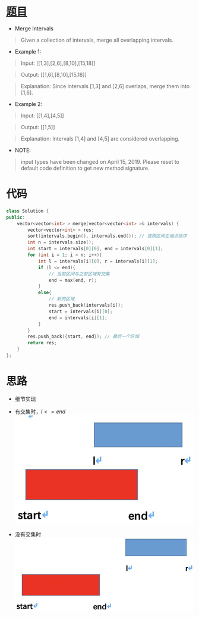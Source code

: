 # [题目](https://leetcode.com/problems/merge-intervals/)

* Merge Intervals

> Given a collection of intervals, merge all overlapping intervals.

* Example 1:

> Input: [[1,3],[2,6],[8,10],[15,18]]

> Output: [[1,6],[8,10],[15,18]]

> Explanation: Since intervals [1,3] and [2,6] overlaps, merge them into [1,6].

* Example 2:

> Input: [[1,4],[4,5]]

> Output: [[1,5]]

> Explanation: Intervals [1,4] and [4,5] are considered overlapping.

* NOTE: 

> input types have been changed on April 15, 2019. Please reset to default code definition to get new method signature.

# 代码

```cpp
class Solution {
public:
    vector<vector<int> > merge(vector<vector<int> >& intervals) {
        vector<vector<int> > res;
        sort(intervals.begin(), intervals.end()); // 按照区间左端点排序
        int n = intervals.size();
        int start = intervals[0][0], end = intervals[0][1];
        for (int i = 1; i < n; i++){
            int l = intervals[i][0], r = intervals[i][1];
            if (l <= end){
                // 当前区间与之前区域有交集
                end = max(end, r);
            }
            else{
                // 新的区域
                res.push_back(intervals[i]);
                start = intervals[i][0];
                end = intervals[i][1];
            }
        }
        res.push_back({start, end}); // 最后一个区域
        return res;
    }
};
```

# 思路

* 细节实现

* 有交集时，$l <= end$
![](https://raw.githubusercontent.com/Villarealfan/Leetcode/master/0056.MergeIntervals/1.jpg)




* 没有交集时
![](https://raw.githubusercontent.com/Villarealfan/Leetcode/master/0056.MergeIntervals/2.jpg)
